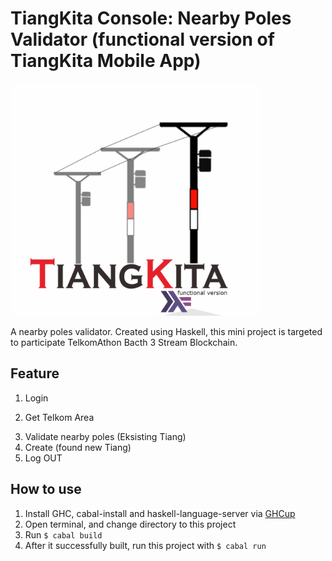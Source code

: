 # TiangKita Console: Nearby Poles Validator (functional version of TiangKita Mobile App)

<img src="picture/tiangkita_logo.png" alt="TiangKita Logo" style="width: 80%;"/>

A nearby poles validator. Created using Haskell, this mini project is targeted to participate TelkomAthon Bacth 3 Stream Blockchain.

## Feature
1. Login
<!-- <img src="picture/items_log.png" alt="Database log" style="width: 80%;"/> -->
2. Get Telkom Area
<!-- <img src="picture/messages_log.png" alt="Message log" style="width: 80%;"/> -->
3. Validate nearby poles (Eksisting Tiang)
4. Create (found new Tiang)
5. Log OUT

## How to use
1. Install GHC, cabal-install and haskell-language-server via [GHCup](https://www.haskell.org/ghcup/)
2. Open terminal, and change directory to this project
3. Run `$ cabal build`
4. After it successfully built, run this project with `$ cabal run`